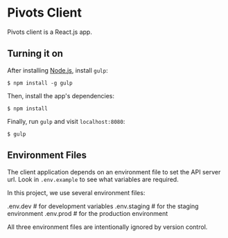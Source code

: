 # Pivots Client

Pivots client is a React.js app.

## Turning it on

After installing [Node.js](https://nodejs.org/en/download/), install `gulp`:

    $ npm install -g gulp

Then, install the app's dependencies:

    $ npm install

Finally, run `gulp` and visit `localhost:8080`:

    $ gulp

## Environment Files

The client application depends on an environment file to set the API server url. Look in `.env.example` to see what variables are required.

In this project, we use several environment files:

  .env.dev      # for development variables
  .env.staging  # for the staging environment
  .env.prod     # for the production environment

All three environment files are intentionally ignored by version control.
